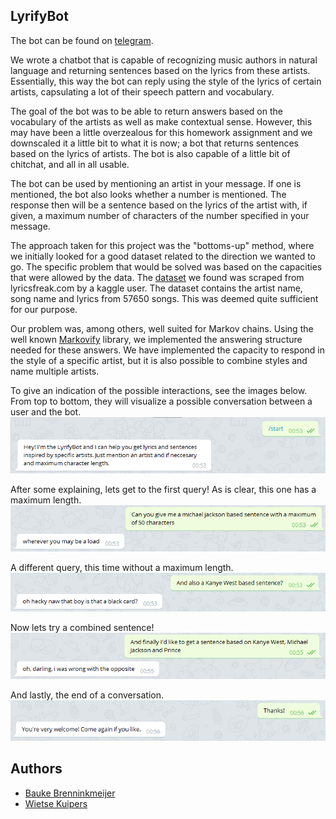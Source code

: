 ## LyrifyBot

The bot can be found on [telegram](https://t.me/lyrify_bot).

We wrote a chatbot that is capable of recognizing music authors in natural language and returning sentences based on the lyrics from these artists. Essentially, this way the bot can reply using the style of the lyrics of certain artists, capsulating a lot of their speech pattern and vocabulary. 

The goal of the bot was to be able to return answers based on the vocabulary of the artists as well as make contextual sense. However, this may have been a little overzealous for this homework assignment and we downscaled it a little bit to what it is now; a bot that returns sentences based on the lyrics of artists. The bot is also capable of a little bit of chitchat, and all in all usable. 

The bot can be used by mentioning an artist in your message. If one is mentioned, the bot also looks whether a number is mentioned. The response then will be a sentence based on the lyrics of the artist with, if given, a maximum number of characters of the number specified in your message.

The approach taken for this project was the "bottoms-up" method, where we initially looked for a good dataset related to the direction we wanted to go. The specific problem that would be solved was based on the capacities that were allowed by the data. 
The [dataset](https://www.kaggle.com/dboshardy/ma-ma-markov-chain-ruler-of-the-funny-lyrics-game/data) we found was scraped from lyricsfreak.com by a kaggle user. The dataset contains the artist name, song name and lyrics from 57650 songs. This was deemed quite sufficient for our purpose. 

Our problem was, among others, well suited for Markov chains. Using the well known [Markovify](https://github.com/jsvine/markovify) library, we implemented the answering structure needed for these answers. We have implemented the capacity to respond in the style of a specific artist, but it is also possible to combine styles and name multiple artists. 

To give an indication of the possible interactions, see the images below. From top to bottom, they will visualize a possible conversation between a user and the bot. 
![greeting](/images/Capture.PNG)

After some explaining, lets get to the first query! As is clear, this one has a maximum length.
![start_interaction](/images/Capture1.PNG)

A different query, this time without a maximum length. 
![start_interaction](/images/Capture2.PNG)

Now lets try a combined sentence!
![start_interaction](/images/Capture3.PNG)

And lastly, the end of a conversation. 
![start_interaction](/images/Capture4.PNG)


## Authors
* [Bauke Brenninkmeijer](https://github.com/Baukebrenninkmeijer)
* [Wietse Kuipers](https://github.com/wkuipers)
